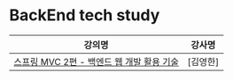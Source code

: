 # BackEnd tech study

| 강의명 | 강사명 |
:---: | :---:
[스프링 MVC 2편 - 백엔드 웹 개발 활용 기술](https://www.inflearn.com/course/%EC%8A%A4%ED%94%84%EB%A7%81-mvc-2/dashboard) | [김영한]
